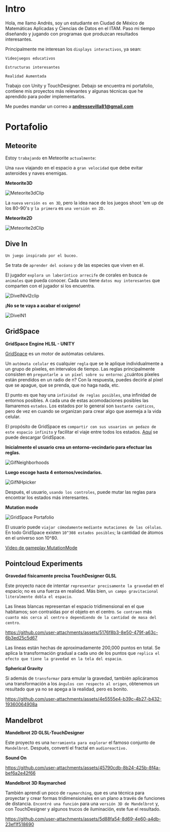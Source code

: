 
# Intro

Hola, me llamo Andrés, soy un estudiante en Ciudad de México de Matemáticas Aplicadas y Ciencias de Datos en el ITAM. Paso mi tiempo diseñando y jugando con programas que produzcan resultados interesantes. 

Principalmente me interesan los `displays interactivos`, ya sean:

`Videojuegos educativos`

`Estructuras interesantes`

`Realidad Aumentada`

Trabajo con Unity y TouchDesigner. Debajo se encuentra mi portafolio, contiene mis proyectos más relevantes y algunas técnicas que he aprendido para poder implementarlos.

Me puedes mandar un correo a **andressevilla81@gmail.com**

# Portafolio

## Meteorite 

Estoy `trabajando` en Meteorite `actualmente`:

Una `nave` viajando en el espacio a `gran velocidad` que debe evitar asteroides y naves enemigas.

**Meteorite3D**

![Meteorite3dClip](https://github.com/user-attachments/assets/ed9a4dc2-f446-4bbc-b045-c096f70cdfcb)

La `nueva` `versión es en 3D`, pero la idea nace de los juegos shoot 'em up de los 80-90's y  `la primera` es `una versión en 2D.`

**Meteorite2D**

![Meteorite2dClip](https://github.com/user-attachments/assets/e97e80de-63ea-46aa-be53-cf1baaf0f02a)

## Dive In

`Un juego inspirado por el buceo.`

Se trata de `aprender del océano` y de las especies que viven en él.

El jugador `explora un laberíntico arrecife` de corales en busca `de animales` que pueda conocer. Cada uno tiene `datos muy interesantes` que comparten con el jugador si los encuentra.

![DiveINlvl2clip](https://github.com/user-attachments/assets/25ed037c-8543-4767-864e-97dca579d2ad)

**¡No se te vaya a acabar el oxígeno!**

![DiveIN1](https://github.com/user-attachments/assets/edef0bae-5085-4f4d-a9eb-0eae193c81eb)

## GridSpace

**GridSpace Engine HLSL - UNITY**

[GridSpace](https://github.com/andressev/GridSpacee) es un motor de autómatas celulares.

Un `autómata celular` es cualquier `regla` que se le aplique individualmente a un grupo de píxeles, en intervalos de tiempo. Las reglas principalmente consisten en `preguntarle a un píxel sobre su entorno`: ¿cuántos píxeles están prendidos en un radio de n? Con la respuesta, puedes decirle al píxel que se apague, que se prenda, que no haga nada, etc.

El punto es que hay una `infinidad de reglas posibles`, una infinidad de entornos posibles. A cada una de estas acomodaciones posibles las llamaremos `estados`. Los estados por lo general son `bastante caóticos`, pero de vez en cuando se organizan para crear algo que asemeja a la vida celular.

El propósito de GridSpace es `compartir con sus usuarios un pedazo de este espacio infinito` y facilitar el viaje entre todos los estados. [Aquí](https://github.com/andressev/GridSpacee) se puede descargar GridSpace.

**Inicialmente el usuario crea un entorno-vecindario para efectuar las reglas.**

![GifNeighborhoods](https://github.com/user-attachments/assets/50d62360-fe90-4d12-9d1b-b9752f77f903)

**Luego escoge hasta 4 entornos/vecindarios.**

![GifNHpicker](https://github.com/user-attachments/assets/5dcbd464-9484-418f-a433-c6ba10b94331)

Después, el usuario, `usando los controles`, puede mutar las reglas para encontrar los estados más interesantes.

**Mutation mode**

![GridSpace Portafolio](https://github.com/user-attachments/assets/15eea6ea-17d4-42ae-805a-d90a68d3d044)

El usuario puede `viajar cómodamente` `mediante mutaciones de las células`. En todo GridSpace existen `10^308 estados posibles`; la cantidad de átomos en el universo son 10^80.

[Video de gameplay MutationMode](https://www.youtube.com/watch?v=BqFUAaOdQgY)

## Pointcloud Experiments

**Gravedad físicamente precisa TouchDesigner GLSL**

Este proyecto nace de intentar `representar precisamente la gravedad` en el espacio; no es una fuerza en realidad. Más bien, `un campo gravitacional literalmente dobla el espacio`.

Las líneas blancas representan el espacio tridimensional en el que habitamos; son contraídas por el objeto en el centro. `Se contraen` más `cuanto más cerca al centro` `o dependiendo de la cantidad de masa del centro`.

https://github.com/user-attachments/assets/5176f8b3-8e50-479f-a63c-6b3ed25c5d67

Las líneas están hechas de aproximadamente 200,000 puntos en total. Se aplica la transformación gradual a cada uno de los puntos que `replica el efecto que tiene la gravedad en la tela del espacio`.

**Spherical Gravity**

Si además de `transformar` para emular la gravedad, también aplicáramos una transformación a los `ángulos con respecto al origen`, obtenemos un resultado que ya no se apega a la realidad, pero es bonito.

https://github.com/user-attachments/assets/4e5555e4-b39c-4b27-b432-19360064908a

## Mandelbrot

**Mandelbrot 2D GLSL-TouchDesigner**

Este proyecto es una `herramienta para explorar` el famoso conjunto de `Mandelbrot`. Después, convertí el fractal en `audioreactivo.`

**Sound On**

https://github.com/user-attachments/assets/45790cdb-8b24-425b-8f4a-bef6a2e42f66

**Mandelbrot 3D Raymarched**

También aprendí un poco de `raymarching`, que es una técnica para proyectar y crear formas tridimensionales en un plano a través de funciones de distancia. `Encontré una función` para una `versión 3D de Mandelbrot` y, con TouchDesigner y algunos trucos de iluminación, este fue el resultado.

https://github.com/user-attachments/assets/5d88fa54-8d69-4e60-a4db-23ef1f518690
